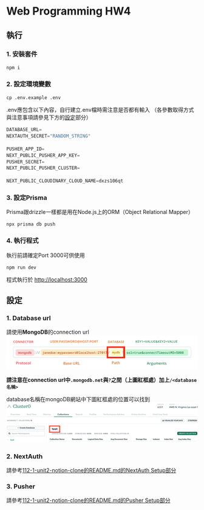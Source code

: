 # Web Programming HW4

## 執行
### 1. 安裝套件
```shell
npm i
```

### 2. 設定環境變數
```shell
cp .env.example .env
```
.env應包含以下內容，自行建立.env檔時需注意是否都有輸入
（各參數取得方式與注意事項請參見下方的[設定](#設定)部分）
```js
DATABASE_URL=
NEXTAUTH_SECRET="RANDOM_STRING"

PUSHER_APP_ID=
NEXT_PUBLIC_PUSHER_APP_KEY=
PUSHER_SECRET=
NEXT_PUBLIC_PUSHER_CLUSTER=

NEXT_PUBLIC_CLOUDINARY_CLOUD_NAME=dxzs106qt
```

### 3. 設定Prisma
Prisma跟drizzle一樣都是用在Node.js上的ORM（Object Relational Mapper）
```shell
npx prisma db push
```

### 4. 執行程式
執行前請確定Port 3000可供使用
```shell
npm run dev
```
程式執行於 [http://localhost:3000](http://localhost:3000)

## 設定
### 1. Database url
請使用**MongoDB**的connection url
![mongodb url格式](./images-in-readme/mongo-url.png)

**請注意在connection url中`.mongodb.net`與`?`之間（上圖紅框處）加上`/<database名稱>`**

database名稱在mongoDB網站中下圖紅框處的位置可以找到
![mongodb url database名稱](./images-in-readme/mongo-database-name.png)

### 2. NextAuth

請參考[112-1-unit2-notion-clone的README.md的NextAuth Setup部分](https://github.com/ntuee-web-programming/112-1-unit2-notion-clone/blob/main/README.md#nextauth-setup)

### 3. Pusher

請參考[112-1-unit2-notion-clone的README.md的Pusher Setup部分](https://github.com/ntuee-web-programming/112-1-unit2-notion-clone/blob/main/README.md#pusher-setup)